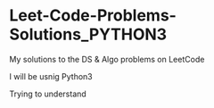 # Leet-Code-Problems-Solutions_PYTHON3
My solutions to the DS &amp; Algo problems on LeetCode

I will be usnig Python3

Trying to understand
